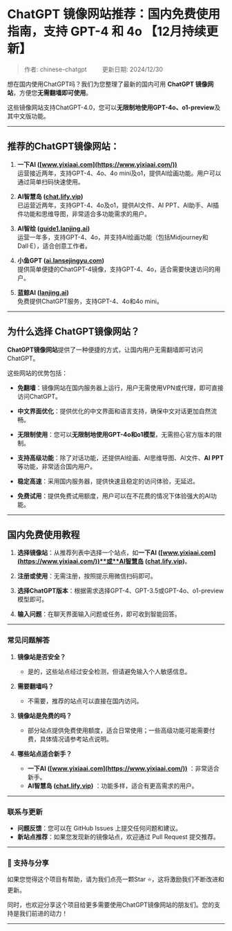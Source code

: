 # ChatGPT 镜像网站推荐：国内免费使用指南，支持 GPT-4 和 4o 【12月持续更新】

> 作者: chinese-chatgpt  &emsp;&emsp; 更新日期: 2024/12/30

想在国内使用ChatGPT吗？我们为您整理了最新的国内可用 **ChatGPT 镜像网站**，方便您**无需翻墙即可使用**。

这些镜像网站支持ChatGPT-4.0，您可以**无限制地使用GPT-4o、o1-preview**及其中文版功能。

---

## 推荐的ChatGPT镜像网站：

1. **一下AI ([www.yixiaai.com](https://www.yixiaai.com/))**  
   运营接近两年，支持GPT-4、4o、4o mini及o1，提供AI绘画功能。用户可以通过简单扫码快速使用。

2. **AI智慧岛 ([chat.lify.vip](https://chat.lify.vip/))**  
   已运营近两年，支持GPT-4、4o及o1，提供AI文件、AI PPT、AI助手、AI插件功能和思维导图，非常适合多功能需求的用户。

3. **AI智绘 ([guide1.lanjing.ai](https://guide1.lanjing.ai/))**  
   运营一年多，支持GPT-4、4o，并支持AI绘画功能（包括Midjourney和Dall·E），适合创意工作者。

4. **小鱼GPT ([ai.lansejingyu.com](https://ai.lansejingyu.com/))**  
   提供简单便捷的ChatGPT-4镜像，支持GPT-4、4o，适合需要快速访问的用户。

5. **蓝鲸AI ([lanjing.ai](https://lanjing.ai/))**  
   免费提供ChatGPT服务，支持GPT-4、4o和4o mini。

---

## 为什么选择 ChatGPT镜像网站？

**ChatGPT镜像网站**提供了一种便捷的方式，让国内用户无需翻墙即可访问ChatGPT。

这些网站的优势包括：

- **免翻墙**：镜像网站在国内服务器上运行，用户无需使用VPN或代理，即可直接访问ChatGPT。

- **中文界面优化**：提供优化的中文界面和语言支持，确保中文对话更加自然流畅。

- **无限制使用**：您可以**无限制地使用GPT-4o和o1模型**，无需担心官方版本的限制。

- **支持高级功能**：除了对话功能，还提供AI绘画、AI思维导图、AI文件、**AI PPT**等功能，非常适合国内用户。

- **稳定高速**：采用国内服务器，提供快速且稳定的访问体验，无延迟。

- **免费试用**：提供免费试用额度，用户可以在不花费的情况下体验强大的AI功能。

---

## 国内免费使用教程

1. **选择镜像站**：从推荐列表中选择一个站点，如**一下AI ([www.yixiaai.com](https://www.yixiaai.com/))**或**AI智慧岛 ([chat.lify.vip](https://chat.lify.vip/))**。

2. **注册或使用**：无需注册，按照提示用微信扫码即可。

3. **选择ChatGPT版本**：根据需求选择GPT-4、GPT-3.5或GPT-4o、o1-preview模型即可。

4. **输入问题**：在聊天界面输入问题或任务，即可收到智能回答。

---

### 常见问题解答

1. **镜像站是否安全？**
   - 是的，这些站点经过安全检测，但请避免输入个人敏感信息。

2. **需要翻墙吗？**
   - 不需要，推荐的站点可以直接在国内访问。

3. **镜像站是免费的吗？**
   - 部分站点提供免费使用额度，适合日常使用；一些高级功能可能需要付费，具体情况请参考站点说明。

4. **哪些站点适合新手？**
   - **一下AI ([www.yixiaai.com](https://www.yixiaai.com/))** ：非常适合新手。
   - **AI智慧岛 ([chat.lify.vip](https://chat.lify.vip/))** ：功能多样，适合有更高需求的用户。

---

### 联系与更新

- **问题反馈**：您可以在 GitHub Issues 上提交任何问题和建议。
- **新站点推荐**：如果您发现新的镜像站点，欢迎通过 Pull Request 提交推荐。

---

### 🌟 支持与分享

如果您觉得这个项目有帮助，请为我们点亮一颗Star ⭐，这将激励我们不断改进和更新。

同时，也欢迎分享这个项目给更多需要使用ChatGPT镜像网站的朋友们。您的支持是我们前进的动力！

---
